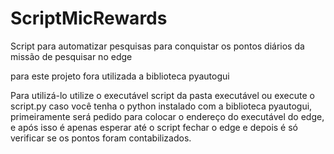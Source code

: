 # ScriptMicRewards
Script para automatizar pesquisas para conquistar os pontos diários da missão de pesquisar no edge

para este projeto fora utilizada a biblioteca pyautogui

Para utilizá-lo utilize o executável script da pasta executável ou execute o script.py caso você tenha o python instalado com a biblioteca pyautogui,
primeiramente será pedido para colocar o endereço do executável do edge, e após isso é apenas esperar até o script 
fechar o edge e depois é só verificar se os pontos foram contabilizados.
